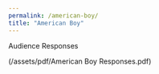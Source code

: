 ```yaml
---
permalink: /american-boy/
title: "American Boy"
---
```


Audience Responses

(/assets/pdf/American Boy Responses.pdf)

